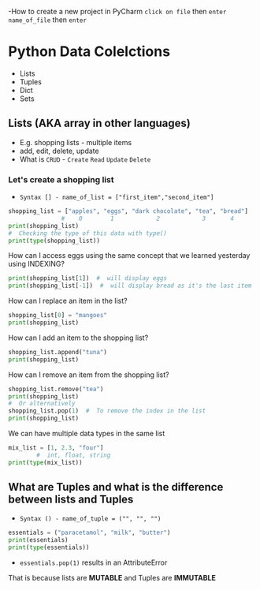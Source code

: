 -How to create a new project in PyCharm `click on file` then `enter name_of_file` then `enter`

# Python Data Colelctions
- Lists
- Tuples
- Dict
- Sets

## Lists (AKA array in other languages)
- E.g. shopping lists - multiple items
- add, edit, delete, update
- What is `CRUD` - `Create` `Read` `Update` `Delete`

### Let's create a shopping list
- `Syntax [] - name_of_list = ["first_item","second_item"]`

```Python
shopping_list = ["apples", "eggs", "dark chocolate", "tea", "bread"]
               #    0        1            2            3       4
print(shopping_list)
#  Checking the type of this data with type()
print(type(shopping_list))
```

How can I access eggs using the same concept that we learned yesterday using INDEXING?
```Python
print(shopping_list[1])  #  will display eggs
print(shopping_list[-1])  #  will display bread as it's the last item
```
How can I replace an item in the list?
```Python
shopping_list[0] = "mangoes"
print(shopping_list)
```
How can I add an item to the shopping list?
```Python
shopping_list.append("tuna")
print(shopping_list)
```
How can I remove an item from the shopping list?
```Python
shopping_list.remove("tea")
print(shopping_list)
#  Or alternatively
shopping_list.pop(1)  #  To remove the index in the list
print(shopping_list)
```
We can have multiple data types in the same list
```Python
mix_list = [1, 2.3, "four"]
        #  int, float, string
print(type(mix_list))
```
##  What are Tuples and what is the difference between lists and Tuples
- `Syntax () - name_of_tuple = ("", "", "")`
```Python
essentials = ("paracetamol", "milk", "butter")
print(essentials)
print(type(essentials))
```
- `essentials.pop(1)`    results in an AttributeError

That is because lists are **MUTABLE** and Tuples are **IMMUTABLE**